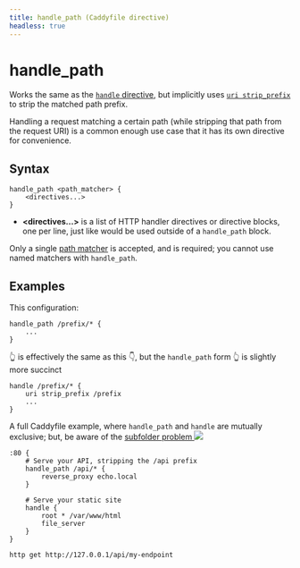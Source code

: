 ```yaml
---
title: handle_path (Caddyfile directive)
headless: true
---
```


<script>
window.$(function() {
	// Add a link to [<path_matcher>] as a special case for this directive.
	// The matcher text includes <> characters which are parsed as HTML,
	// so we must use text() to change the link text.
	window.$('pre.chroma .s:contains("<path_matcher>")')
		.map(function(k, item) {
			let text = item.innerText.replace(/</g, '&lt;').replace(/>/g, '&gt;');
			window.$(item)
				.html('<a href="/docs/caddyfile/matchers#path-matchers" style="color: inherit;" title="Matcher token">' + text + '</a>')
				.removeClass('s')
				.addClass('nd');
		});
});
</script>

# handle_path

Works the same as the [`handle` directive](handle), but implicitly uses [`uri strip_prefix`](uri) to strip the matched path prefix.

Handling a request matching a certain path (while stripping that path from the request URI) is a common enough use case that it has its own directive for convenience.


## Syntax

```caddy-d
handle_path <path_matcher> {
	<directives...>
}
```

- **<directives...>** is a list of HTTP handler directives or directive blocks, one per line, just like would be used outside of a `handle_path` block.

Only a single [path matcher](/docs/caddyfile/matchers#path-matchers) is accepted, and is required; you cannot use named matchers with `handle_path`.

## Examples

This configuration:

```caddy-d
handle_path /prefix/* {
	...
}
```

👆 is effectively the same as this 👇, but the `handle_path` form 👆 is slightly more succinct

```caddy-d
handle /prefix/* {
	uri strip_prefix /prefix
	...
}
```

A full Caddyfile example, where `handle_path` and `handle` are mutually exclusive; but, be aware of the [subfolder problem <img src="/old/resources/images/external-link.svg" class="external-link">](https://caddy.community/t/the-subfolder-problem-or-why-cant-i-reverse-proxy-my-app-into-a-subfolder/8575)

<tech-playground playground="caddy" output-style="boxed" output-order="command.stdout,command.stderr" show-version-selector="false">

```caddy
:80 {
	# Serve your API, stripping the /api prefix
	handle_path /api/* {
		reverse_proxy echo.local
	}

	# Serve your static site
	handle {
		root * /var/www/html
		file_server
	}
}
```

```bash
http get http://127.0.0.1/api/my-endpoint
```

</tech-playground>
